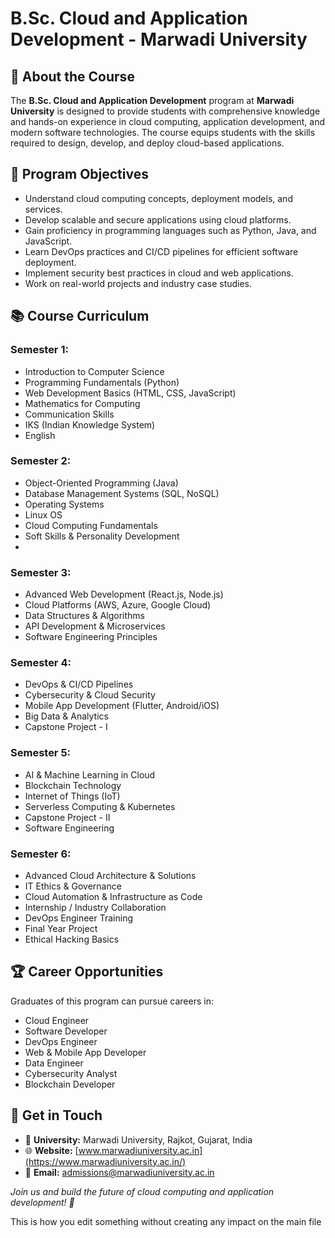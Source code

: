 # B.Sc. Cloud and Application Development - Marwadi University

## 📌 About the Course

The **B.Sc. Cloud and Application Development** program at **Marwadi University** is designed to provide students with comprehensive knowledge and hands-on experience in cloud computing, application development, and modern software technologies. The course equips students with the skills required to design, develop, and deploy cloud-based applications.

## 🎯 Program Objectives

- Understand cloud computing concepts, deployment models, and services.
- Develop scalable and secure applications using cloud platforms.
- Gain proficiency in programming languages such as Python, Java, and JavaScript.
- Learn DevOps practices and CI/CD pipelines for efficient software deployment.
- Implement security best practices in cloud and web applications.
- Work on real-world projects and industry case studies.

## 📚 Course Curriculum

### **Semester 1:**

- Introduction to Computer Science
- Programming Fundamentals (Python)
- Web Development Basics (HTML, CSS, JavaScript)
- Mathematics for Computing
- Communication Skills
- IKS (Indian Knowledge System)
- English

### **Semester 2:**

- Object-Oriented Programming (Java)
- Database Management Systems (SQL, NoSQL)
- Operating Systems
- Linux OS
- Cloud Computing Fundamentals
- Soft Skills & Personality Development
- 
### **Semester 3:**

- Advanced Web Development (React.js, Node.js)
- Cloud Platforms (AWS, Azure, Google Cloud)
- Data Structures & Algorithms
- API Development & Microservices
- Software Engineering Principles

### **Semester 4:**

- DevOps & CI/CD Pipelines
- Cybersecurity & Cloud Security
- Mobile App Development (Flutter, Android/iOS)
- Big Data & Analytics
- Capstone Project - I

### **Semester 5:**

- AI & Machine Learning in Cloud
- Blockchain Technology
- Internet of Things (IoT)
- Serverless Computing & Kubernetes
- Capstone Project - II
- Software Engineering

### **Semester 6:**

- Advanced Cloud Architecture & Solutions
- IT Ethics & Governance
- Cloud Automation & Infrastructure as Code
- Internship / Industry Collaboration
- DevOps Engineer Training
- Final Year Project
- Ethical Hacking Basics

## 🏆 Career Opportunities

Graduates of this program can pursue careers in:

- Cloud Engineer
- Software Developer
- DevOps Engineer
- Web & Mobile App Developer
- Data Engineer
- Cybersecurity Analyst
- Blockchain Developer

## 🔗 Get in Touch

- 📍 **University:** Marwadi University, Rajkot, Gujarat, India
- 🌐 **Website:** [www.marwadiuniversity.ac.in](https://www.marwadiuniversity.ac.in/)
- 📧 **Email:** admissions@marwadiuniversity.ac.in

_Join us and build the future of cloud computing and application development! 🚀_

This is how you edit something without creating any impact on the main file
